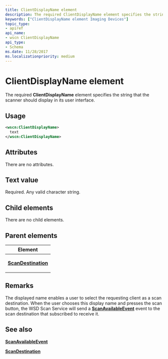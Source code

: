 ```yaml
---
title: ClientDisplayName element
description: The required ClientDisplayName element specifies the string that the scanner should display in its user interface.
keywords: ["ClientDisplayName element Imaging Devices"]
topic_type:
- apiref
api_name:
- wscn ClientDisplayName
api_type:
- Schema
ms.date: 11/28/2017
ms.localizationpriority: medium
---
```


# ClientDisplayName element


The required **ClientDisplayName** element specifies the string that the scanner should display in its user interface.

Usage
-----

```xml
<wscn:ClientDisplayName>
  text
</wscn:ClientDisplayName>
```

Attributes
----------

There are no attributes.

Text value
----------

Required. Any valid character string.

## Child elements


There are no child elements.

## Parent elements


<table>
<colgroup>
<col width="100%" />
</colgroup>
<thead>
<tr class="header">
<th>Element</th>
</tr>
</thead>
<tbody>
<tr class="odd">
<td><p><a href="scandestination.md" data-raw-source="[&lt;strong&gt;ScanDestination&lt;/strong&gt;](scandestination.md)"><strong>ScanDestination</strong></a></p></td>
</tr>
</tbody>
</table>

Remarks
-------

The displayed name enables a user to select the requesting client as a scan destination. When the user chooses this display name and presses the scan button, the WSD Scan Service will send a [**ScanAvailableEvent**](scanavailableevent.md) event to the scan destination that subscribed to receive it.

## See also


[**ScanAvailableEvent**](scanavailableevent.md)

[**ScanDestination**](scandestination.md)

 

 






